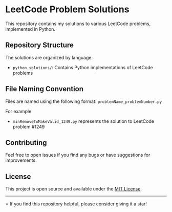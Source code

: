 # LeetCode Problem Solutions

This repository contains my solutions to various LeetCode problems, implemented in Python.

## Repository Structure

The solutions are organized by language:
- `python_solutions/`: Contains Python implementations of LeetCode problems

## File Naming Convention

Files are named using the following format:
`problemName_problemNumber.py`

For example:
- `minRemoveToMakeValid_1249.py` represents the solution to LeetCode problem #1249

## Contributing

Feel free to open issues if you find any bugs or have suggestions for improvements.

## License

This project is open source and available under the [MIT License](LICENSE).

---
⭐️ If you find this repository helpful, please consider giving it a star!